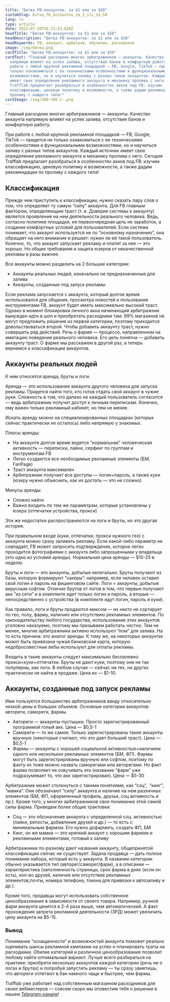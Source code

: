 ```yaml
---
title: "Битва FB-аккаунтов: за $1 или за $50"
customSlug: bitva_fb_accauntov_za_1_ili_za_50
lang: ru
type: article
date: 2022-07-20T16:11:53.628Z
headTitle: "Битва FB-аккаунтов: за $1 или за $50"
headDescription: "Битва FB-аккаунтов: за $1 или за $50"
headKeywords: FB, аккаунт, арбитраж, обучение, расходники
image: /img/битва.png
cardTitle: "Битва FB-аккаунтов: за $1 или за $50"
cardText: "Главный расходник многих арбитражников — аккаунты. Качество аккаунта
  напрямую влияет на успех залива, отсутствие банов и комфортную работу.  При
  работе с любой крупной рекламной площадкой — FB, Google, TikTok — придется не
  только ознакомиться с ее техническими особенностями и функциональными
  возможностями, но и научиться заливу с разных типов аккаунтов. Каждый источник
  имеет свое определение рекламного аккаунта и механику пролива с него. Сегодня
  Trafflab предлагает разобраться в особенностях акков под FB: изучим
  классификацию, ценовую политику и возможности, а также дадим рекомендации по
  проливу с каждого типа!"
cardImage: /img/380-390-1-.png
---
```

Главный расходник многих арбитражников — аккаунты. Качество аккаунта напрямую влияет на успех залива, отсутствие банов и комфортную работу.

При работе с любой крупной рекламной площадкой — FB, Google, TikTok — придется не только ознакомиться с ее техническими особенностями и функциональными возможностями, но и научиться заливу с разных типов аккаунтов. Каждый источник имеет свое определение рекламного аккаунта и механику пролива с него. Сегодня Trafflab предлагает разобраться в особенностях акков под FB: изучим классификацию, ценовую политику и возможности, а также дадим рекомендации по проливу с каждого типа!

## Классификация

Прежде чем приступить к классификации, нужно сказать пару слов о том, что определяет ту самую “силу” аккаунта. Для FB главным фактором, определяющим траст (т. е. Доверие системы к аккаунту) является проявление на нем деятельности реального человека. Ведь, согласно политике площадки, ее первоочередная цель не заработок, а создание комфортных условий для пользователей. Если система понимает, что аккаунт используется не по “основному назначению”, она обращает на него внимание и решает: нужен ли ей такой пользователь. Конечно, то, что аккаунт запускает рекламу и платит за нее — это хорошо. Но общие требования и защита юзеров от некачественной рекламы в разы важнее.

Все аккаунты можно разделить на 2 большие категории:

* Аккаунты реальных людей, изначально не предназначенные для залива
* Аккаунты, созданные под запуск рекламы

Если реклама запускается с аккаунта, который долгое время использовался для общения, просмотра новостей и пользования инструментами FB, аккаунт будет иметь максимально высокий траст. Однако в момент блокировки личного акка начинающий арбитражник вынужден идти в шоп и приобретать расходники там. 99% магазинов не могут предложить решения из первой категории, поэтому приходится довольствоваться второй. Чтобы добавить аккаунту траст, нужно совершить ряд действий. Речь о фарме — процессе, направленном на имитацию поведения реального человека. Его цель понятна — добавить аккаунту траст. О фарме мы расскажем в другой раз, а теперь вернемся к классификации аккаунтов.

## Аккаунты реальных людей

К ним относятся аренда, бруты и логи.

Аренда — это использование аккаунта другого человека для запуска рекламы. Придется найти того, кто готов отдать свой аккаунт в чужие руки. Сложность в том, что далеко не каждый пользователь согласится — ведь арбитражник получит доступ к личным перепискам. Конечно, ему важен только рекламный кабинет, но тем не менее.

Искать аренду можно на специализированных площадках (которых сейчас практически не осталось) либо напрямую у знакомых.

Плюсы аренды:

* На аккаунте долгое время ведется “нормальная” человеческая активность — переписки, лайки, серфинг по группам и инструментам FB
* Легко создаются все необходимые рекламные элементы (БМ, FanPage)
* Траст аккаунта максимален
* Арбитражник получает все доступы — логин+пароль, а также куки (юзеру нужно объяснить, как их достать — это не сложно)

Минусы аренды:

* Сложно найти
* Важно входить по тем же параметрам, которые установлены у юзера (отпечатки устройства, прокси)

Эти же недостатки распространяются на логи и бруты, но это другая история. 

При правильном входе (куки, отпечатки, прокси нужного гео) с аккаунта можно сразу заливать рекламу. Если какой-либо параметр не совпадает, FB может запросить подтверждение, которое легко проходится фотографиями с аккаунта либо запрошенными у владельца (это одно из условий аренды). Нормальная цена аренды — $10-25 в неделю.

Бруты и логи — это аккаунты, добытые нелегально. Бруты получают из базы, которую формируют “хакеры”: например, если человек оставил свой логин и пароль на фишинговом сайте. Логи = аккаунты, добытые вирусным софтом. Отличие брутов от логов в том, что первые получают акк “из сети” и в комплекте идет только логин и пароль, а вторые — непосредственно с устройства (в комплекте идут логин, пароль и куки).

Как правило, логи и бруты продаются миксом — их никто не сортирует по гео, полу, фарму, наличию или отсутствию рекламных элементов. По законодательству любого государства, использование этих аккаунтов уголовно наказуемо, поэтому мы призываем работать честно. Тем не менее, многие арбитражники активно используют “лом” для залива. На то есть причина: это аналог аренды. К тому же, на некоторых аккаунтах может быть привязана чужая банковская карта, которую недобросовестные вебы используют для оплаты рекламы.

Входить в такие аккаунты следует максимально беспалевно: прокси+куки+отпечатки. Бруты не дают куки, поэтому они не так популярны, как логи. В любом случае — сейчас ни тех, ни других практически не найти в продаже. Цена их — $1-10.

## Аккаунты, созданные под запуск рекламы

Ими пользуется большинство арбитражников ввиду относительно низкой цены и больших объемов. Основные категории аккаунтов: автореги, самореги, фармы.

* Автореги — аккаунты-пустышки. Просто зарегистрированный программой голый акк. Цена — $0,5-1
* Самореги — то же самое. Только зарегистрированы такие аккаунты вручную (некоторые считают, что это дает больший траст). Цена — $0,5-1
* Фармы — аккаунты с хорошей социальной активностью+наличием одного или нескольких рекламных элементов (БМ, ФП). Фармы могут быть зарегистрированы вручную или софтом, поэтому по факту их тоже можно назвать саморегами или авторегами. Но факт фарма позволяет не озвучивать это (название “фарм” уже подразумевает то, что акк зарегистрирован). Цена — $5-30

Арбитражник может столкнуться с такими понятиями, как “соц”,  “кинг”, “мамка”. Они обозначают “силу” аккаунта и наличие на нем различных элементов (БМ, ФП, оформленный профиль, друзья, соц активность и пр.). Кроме того, у многих арбитражников свое понимание этой самой силы фарма. Приведем более общие трактовки:

* Соц — это обозначение аккаунта с определенной соц. активностью (лайки, репосты, добавление друзей и др.) — то есть с минимальным фармом. Его нужно дофармить, создать ФП, БМ
* Кинг, он же мамка — это крепкий аккаунт с хорошим фармом и рекламными элементами, готовый к заливу

Арбитражники по-разному дают названия аккаунту, общепринятой классификации сейчас не существует. Задача продавца — дать полное понимание набора, который есть у аккаунта. В названии категории обычно указывается тип (авторег/саморег/фарм), а в описании — характеристика (заполненность страницы, срок фарма в днях (если он есть), кол-во друзей, наличие или отсутствие рекламных элементов,почты, номера телефона, токена для привязки к автозаливу и др.).

Кроме того, продавцы могут использовать собственное ценообразование в зависимости от своего товара. Например, ручной фарм аккаунта ценится в 2-4 раза выше, чем автоматический. А факт прохождения запрета рекламной деятельности (ЗРД) может увеличить цену аккаунта на $5-15.

### Вывод

Понимание “оснащенности” и возможностей аккаунта поможет реально оценивать шансы рекламной кампании на успех и планировать траты на расходники. Обилие категорий и различное ценообразование позволит любому найти оптимальный вариант. Лучше всего разбираться на практике: приобрети несколько аккаунтов каждой категории (речь не о логах и брутах) и попробуй запустить рекламу — ты сразу заметишь, что автореги отлетают в бан намного чаще и быстрее, чем фармы.

Trafflab уже работает над собственным магазином расходников для своих вебмастеров — совсем скоро мы оповестим тебя о решении в нашем [Telegram-канале](https://bit.ly/3aQjLZk)!